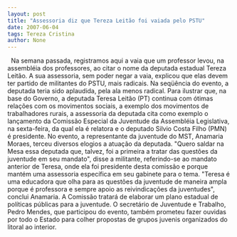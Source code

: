 ```yaml
---
layout: post
title: "Assessoria diz que Tereza Leitão foi vaiada pelo PSTU"
date: 2007-06-04
tags: Tereza Cristina
author: None
---
```

&nbsp;
Na semana passada, registramos aqui a vaia que um professor levou, na assembl&eacute;ia dos professores, ao citar o nome da deputada estadual Tereza Leit&atilde;o. A sua assessoria, sem poder negar a vaia, explicou que elas devem ter partido de militantes do PSTU, mais radicais. Na seq&uuml;&ecirc;ncia do evento, a deputada teria sido aplaudida, pela ala menos radical.
Para ilustrar que, na base do Governo, a deputada Teresa Leit&atilde;o (PT) continua com &oacute;timas rela&ccedil;&otilde;es com os movimentos sociais, a exemplo dos movimentos de trabalhadores rurais, a assessoria da deputada cita como exemplo o lan&ccedil;amento da Comiss&atilde;o Especial da Juventude da Assembl&eacute;ia Legislativa, na sexta-feira, da qual ela &eacute; relatora e o deputado Silvio Costa Filho (PMN) &eacute; presidente. 
No evento, a representante da juventude do MST, Anamaria Moraes, terceu diversos elogios a atua&ccedil;&atilde;o da deputada. &quot;Quero saldar na Mesa essa deputada que, talvez, foi a primeira a tratar das quest&otilde;es da juventude em seu mandato&quot;, disse a militante, referindo-se ao mandato anterior de Teresa, onde ela foi presidente desta comiss&atilde;o e porque mant&eacute;m uma assessoria espec&iacute;fica em seu gabinete para o tema.
&quot;Teresa &eacute; uma educadora que olha para as quest&otilde;es da juventude de maneira ampla porque &eacute; professora e sempre apoio as reivindica&ccedil;&otilde;es da juventudes&quot;, conclui Anamaria.
A Comiss&atilde;o tratar&aacute; de elaborar um plano estadual de pol&iacute;ticas p&uacute;blicas para a juventude. O secret&aacute;rio de Juventude e Trabalho, Pedro Mendes, que participou do evento, tamb&eacute;m prometeu fazer ouvidas por todo o Estado para colher propostas de grupos juvenis organizados do litoral ao interior. 